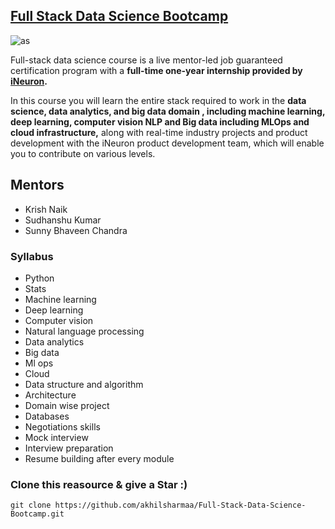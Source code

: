 ## [Full Stack Data Science Bootcamp](https://learn.ineuron.ai/course/Full-Stack-Data-Science-Bootcamp) 

![as](https://mitsloan.mit.edu/sites/default/files/styles/article_header/public/2021-04/machine-learning_2.jpg?h=865425c3&itok=AJPWyQXS)

Full-stack data science course is a live mentor-led job guaranteed certification program with a **full-time one-year internship provided by [iNeuron](https://ineuron.ai/).** 

In this course you will learn the entire stack required to work in the **data science, data analytics, and big data domain
, including machine learning, deep learning, computer vision NLP and Big data including MLOps and cloud infrastructure,** along with real-time industry projects and product development with the iNeuron product development team, which will enable you to contribute on various levels.

## Mentors 
* Krish Naik 
* Sudhanshu Kumar
* Sunny Bhaveen Chandra

### Syllabus
*  Python
* Stats
* Machine learning
* Deep learning
* Computer vision
* Natural language processing
* Data analytics
* Big data
* Ml ops
* Cloud
* Data structure and algorithm
* Architecture
* Domain wise project
* Databases
* Negotiations skills
* Mock interview
* Interview preparation
* Resume building after every module

### Clone this reasource & give a Star :)
```git clone https://github.com/akhilsharmaa/Full-Stack-Data-Science-Bootcamp.git```
